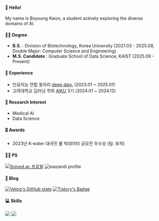 #### 🐳 Hello! 
My name is Boyoung Kwon, a student actively exploring the diverse domains of AI.
#### 👩‍🎓 Degree 
- __B.S.__ : Division of Biotechnology, Korea University (2021.03 - 2025.08, Double Major: Computer Science and Engineering)
- __M.S. Candidate__ : Graduate School of Data Science, KAIST (2025.09 - Present)

#### 🔬 Experience
- 인공지능 연합 동아리 [deep daiv.](https://deepdaiv.oopy.io/) (2023.01 ~ 2025.01)   
- 고려대학교 딥러닝 학회 [AIKU](https://github.com/AIKU-Official) 3기 (2024.01 ~ 2024.12)

#### 🔭 Research Interest
- Medical AI
- Data Science

#### 🎖️ Awards
- 2023년 K-water 대국민 물 빅데이터 공모전 우수상 (팀: 포피)

#### 👩‍💻 PS
[![Solved.ac 프로필](http://mazassumnida.wtf/api/generate_badge?boj=kby2009)](https://solved.ac/kby2009)
![mazandi profile](http://mazandi.herokuapp.com/api?handle=kby2009&theme=warm)

#### 📝 Blog
[![Velog's GitHub stats](https://velog-readme-stats.vercel.app/api/badge?name=iamnotwhale)](https://velog.io/@iamnotwhale) 
[![Tistory's Badge](https://github-readme-tistory-card.vercel.app/api/badge?name=iamnotwhale)](https://iamnotwhale.tistory.com)

#### 💻 Skills
<img src="https://img.shields.io/badge/Python-3776AB?style=for-the-badge&logo=Python&logoColor=white"> <img src="https://img.shields.io/badge/C-A8B9CC?style=for-the-badge&logo=C&logoColor=white"/>

<!--
**iamnotwhale/iamnotwhale** is a ✨ _special_ ✨ repository because its `README.md` (this file) appears on your GitHub profile.

Here are some ideas to get you started:

- 🔭 I’m currently working on ...
- 🌱 I’m currently learning ...
- 👯 I’m looking to collaborate on ...
- 🤔 I’m looking for help with ...
- 💬 Ask me about ...
- 📫 How to reach me: ...
- 😄 Pronouns: ...
- ⚡ Fun fact: ...
-->
